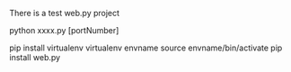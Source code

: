 There is a test web.py project

python xxxx.py [portNumber]


pip install virtualenv
virtualenv envname
source envname/bin/activate
pip install web.py
